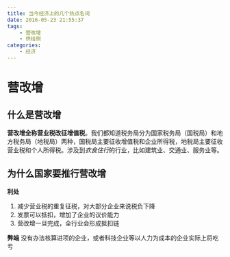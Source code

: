 ```yaml
---
title: 当今经济上的几个热点名词
date: 2016-05-23 21:55:37
tags:
    - 营改增
    - 供给侧
categories:
    - 经济
---
```


# 营改增

## 什么是营改增
**营改增全称营业税改征增值税**。我们都知道税务局分为国家税务局（国税局）和地方税务局（地税局）两种，国税局主要征收增值税和企业所得税，地税局主要征收营业税和个人所得税。涉及到*衣食住行*的行业，比如建筑业、交通业、服务业等。
<!-- more -->

## 为什么国家要推行营改增
**利处**
1. 减少营业税的重复征税，对大部分企业来说税负下降
2. 发票可以抵扣，增加了企业的议价能力
3. 营改增一旦完成，全行业会形成抵扣链

**弊端**
没有办法核算进项的企业，或者科技企业等以人力为成本的企业实际上将吃亏



